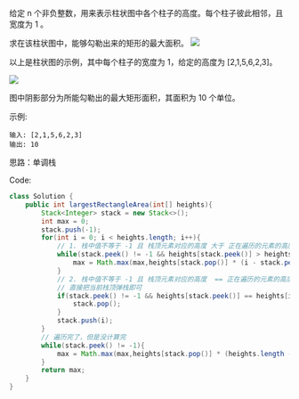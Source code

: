 
给定 n 个非负整数，用来表示柱状图中各个柱子的高度。每个柱子彼此相邻，且宽度为 1 。

求在该柱状图中，能够勾勒出来的矩形的最大面积。
![](https://assets.leetcode-cn.com/aliyun-lc-upload/uploads/2018/10/12/histogram.png)

以上是柱状图的示例，其中每个柱子的宽度为 1，给定的高度为 [2,1,5,6,2,3]。

![](https://assets.leetcode-cn.com/aliyun-lc-upload/uploads/2018/10/12/histogram_area.png)

图中阴影部分为所能勾勒出的最大矩形面积，其面积为 10 个单位。

示例:
```
输入: [2,1,5,6,2,3]
输出: 10
```

思路：单调栈

Code:
```java
class Solution {
    public int largestRectangleArea(int[] heights){
        Stack<Integer> stack = new Stack<>();
        int max = 0;
        stack.push(-1);
        for(int i = 0; i < heights.length; i++){
            // 1. 栈中值不等于 -1 且 栈顶元素对应的高度 大于 正在遍历的元素的高度
            while(stack.peek() != -1 && heights[stack.peek()] > heights[i]){
                max = Math.max(max,heights[stack.pop()] * (i - stack.peek() - 1));
            }
            // 2. 栈中值不等于 -1 且 栈顶元素对应的高度  == 正在遍历的元素的高度
            // 直接把当前栈顶弹栈即可
            if(stack.peek() != -1 && heights[stack.peek()] == heights[i]){
                stack.pop();
            }
            stack.push(i);
        }
        // 遍历完了，但是没计算完
        while(stack.peek() != -1){
            max = Math.max(max,heights[stack.pop()] * (heights.length - stack.peek() - 1));
        }
        return max;
    }
}
```